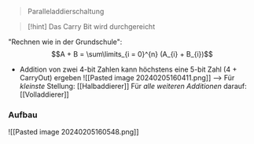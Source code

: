 > Paralleladdierschaltung

> [!hint] Das Carry Bit wird durchgereicht

"Rechnen wie in der Grundschule":
$$A + B = \sum\limits_{i = 0}^{n} (A_{i} + B_{i})$$


- Addition von zwei 4-bit Zahlen kann höchstens eine 5-bit Zahl (4 + CarryOut) ergeben
![[Pasted image 20240205160411.png]]
--> Für _kleinste_ Stellung: [[Halbaddierer]]
Für _alle weiteren Additionen_ darauf: [[Volladdierer]]

### Aufbau
![[Pasted image 20240205160548.png]]